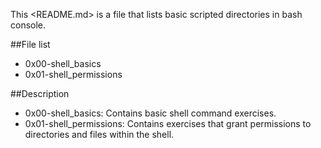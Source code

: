
This <README.md> is a file that lists basic scripted directories in bash console.  

##File list

* 0x00-shell_basics
* 0x01-shell_permissions


##Description

* 0x00-shell_basics: Contains basic shell command exercises.
* 0x01-shell_permissions: Contains exercises that grant permissions to directories and files within the shell. 